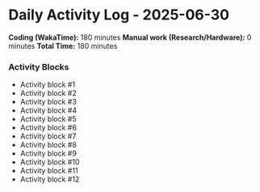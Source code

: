 # Daily Activity Log - 2025-06-30

**Coding (WakaTime):** 180 minutes
**Manual work (Research/Hardware):** 0 minutes
**Total Time:** 180 minutes

### Activity Blocks
- Activity block #1
- Activity block #2
- Activity block #3
- Activity block #4
- Activity block #5
- Activity block #6
- Activity block #7
- Activity block #8
- Activity block #9
- Activity block #10
- Activity block #11
- Activity block #12
